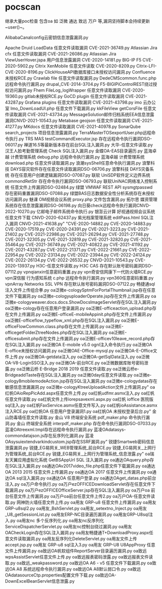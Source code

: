 # pocscan
继承大量poc检查 包含oa 如 泛微 通达 致远 万户 等,漏洞坚持脚本会持续更新~user()~。



AlibabaCanalconfig云密钥信息泄露漏洞.py

Apache Druid LoadData 任意文件读取漏洞 CVE-2021-36749.py
Atlassian Jira cfx 任意文件读取漏洞 CVE-2021-26086.py
Atlassian Jira ViewUserHover.jspa 用户信息泄露漏洞 CVE-2020-14181.py
BIG-IP F5 CVE-2020-5902.py
Citrix XenMobile 任意文件读取 CVE-2020-8209.py
Citrix-LFI-CVE-2020-8196.py
ClickHouseAPI数据库接口未授权访问漏洞.py
Confluence未授权RCE.py
Crawlab file 任意文件读取漏洞.py
DedeCMScommon.func.php远程命令执行漏洞.py
drupal_CVE-2014-3704.py
F5-BIGIPiControlREST绕过授权访问漏洞.py
Fhem FileLog_logWrapper 任意文件读取漏洞 CVE-2020-19360.py
gitlab未授权RCE.py
GoCD plugin 任意文件读取漏洞 CVE-2021-43287.py
Grafana plugins 任意文件读取漏洞 CVE-2021-43798.py
imo 云办公室 Imo_DownLoadUI.php 任意文件下载漏洞.py
kkFileView getCorsFile 任意文件读取漏洞 CVE-2021-43734.py
MessageSolution邮件归档系统EEA信息泄露漏洞CNVD-2021-10543.py
Metabase geojson 任意文件读取漏洞 CVE-2021-41277.py
MKdocs 任意文件读取漏洞 CVE-2021-40978.py
SonarQube search_projects 项目信息泄露漏洞.py
TerraMasterTOSexportUser.php远程命令执行.py
TRS MAS testCommandExecutor.jsp 存在远程命令执行漏洞DSO-06017.py
禅道16.5等最新版本存在前台SQL注入漏洞.py
大华-任意文件读取.py
汉王人脸考勤管理系统 Check SQL注入漏洞.py
金蝶OA-EAS目录遍历.py
蓝海卓越 计费管理系统 debug.php 远程命令执行漏洞.py
蓝海卓越 计费管理系统 download.php 任意文件读取漏洞.py
浪潮sysShell任意命令执行漏洞.py
浪擎科技 DAYS容灾软件存在任意文件读取漏洞DSO-06706.py
浪擎科技 DAYS灾备系统 存在任意用户创建逻辑漏洞DSO-07087.py
联软 UniSDP软件定义边界系统 commondRetStr 存在命令执行漏洞DSO-06793.py
联软UniNAC网络准入控制系统 任意文件上传漏洞DSO-02484.py
绿盟 VMWAF REST API sysmgtpasswd 存在密码重置漏洞DSO-07088.py
绿盟BAS日志数据安全性分析系统存在未授权访问漏洞.py
魅课 OM视频会议系统 proxy.php 文件包含漏洞.py
拓尔思 媒资管理系统存在信息泄露漏洞DSO-06198.py
向日葵check远程命令执行漏洞CNVD-2022-10270.py
亿邮电子邮件系统命令执行.py
银澎云计算 好视通视频会议系统 任意文件下载 CNVD-2020-62437.py
紫光档案管理系统 editPass.html SQL注入漏洞 CNVD-2021-41638.py" 
"CVE-2020-14882.py
CVE-2020-14883.py
CVE-2020-17519.py
CVE-2020-24391.py
CVE-2021-3223.py
CVE-2021-21402.py
CVE-2021-22986.py
CVE-2021-26294.py
CVE-2021-27748.py
CVE-2021-32305.py
CVE-2021-32819.py
CVE-2021-32820.py
CVE-2021-35464.py
CVE-2021-36749.py
CVE-2021-40822.py
CVE-2021-41192.py
CVE-2021-43287.py
CVE-2022-21371.py
CVE-2022-21661.py
CVE-2022-22954.py
CVE-2022-23134.py
CVE-2022-23944.py
CVE-2022-24124.py
CVE-2022-26134.py
CVE-2022-26532.py
CNVD-2021-10543.py
CVE-2020-13937.py
H3C-任意文件读取.py
H3C CAS 存在默认账号密码漏洞DSO-07112.py
vpnqianxin任意密码重置.py.py
vpn奇安信网康下一代防火墙RCE.py
vpn深信服 行为感知系统 c.php 远程命令执行漏洞.py
vpn360任意密码重置.py
vpnArray Networks SSL VPN 存在默认账号密码漏洞DSO-07122.py
畅捷通sql注入文件上传组合拳.py
oa泛微e-cologySptmForPortalThumbnail.jsp存在任意文件下载漏洞.py
oa泛微e-cologyuploaderOperate.jsp存在文件上传漏洞.py
oa泛微e-cologyweaver.docs.docs.ShowDocsImageServlet存在SQL注入漏洞.py
oa泛微e-cology存在任意用户登录漏洞.py
oa泛微E-officeaction_upload.php存在文件上传漏洞.py
oa泛微E-officeE-mobileAppinit.php存在文件上传漏洞.py
oa泛微E-officeflow_typeflow_xml.php存在SQL注入漏洞.py
oa泛微E-officeFlowCommon.class.php存在文件上传漏洞.py
oa泛微E-officegetFolderZtreeNodes.php存在SQL注入漏洞.py
oa泛微E-officesubmit.php存在文件上传漏洞.py
oa泛微E-officev10leave_record.php存在SQL注入漏洞.py
oa泛微OA E-mobile v5.0 ognl注入命令执行.py
oa泛微OA E-office未授权访问漏洞.py
oa泛微OAE-Office-mysql.py
oa泛微OA-E-Office文件上传.py
oa泛微OA-getdata注入.py
oa泛微OA-getSqlData注入.py
oa泛微OA-V8-LoginSSO注入.py
oa泛微OA-前台RCE.py
oa泛微数据库账号密码泄露.py
oa泛微云桥 E-Bridge 2018 2019 任意文件读取.py
oa泛微云桥e-BridgeaddTaste存在SQL注入漏洞.py
oa泛微0day任意文件读取.py
oa泛微e-cology8mobilemodeAction.jsp存在SQL注入漏洞.py
oa泛微e-cologydatas存在敏感信息泄漏漏洞.py
oa泛微e-cologyKtreeUploadAction文件上传漏洞.py"
oa红帆OAioRepPicAdd.aspx任意文件上传.py
oa红帆udfmr.asmx注入.py
oa红帆任意文件读取.py
oa红帆文件上传iorepsavexml.aspx.py
oa红帆 ioffice 医院版 sql注入.py
oa红帆FaxService.asmx任意文件写入.py
oa红帆ioAssistance.asmx注入RCE.py
oa红帆OA 任意用户登录漏洞1.py
oa红帆OA 未授权登录后台.py" 
金山防毒墙任意文件读取.py
金山 V8 终端安全系统 pdf_maker.php 命令执行漏洞.py
金山 终端安全系统 interpdf_maker.php 存在命令执行漏洞DSO-07033.py
蓝凌OAtreexml.tmpl存在远程命令执行漏洞.py
蓝凌OAdatasys-commondatajson.js存在反序列化漏洞.py
蓝凌OAsysuiextendvarkindcustom.jsp存在SSRF漏洞.py" 
锐捷Smartweb密码信息泄露漏洞.py
锐捷_EG易网关_WEB管理系统_前台RCE.py
锐捷_EG易网关_上网行为管理系统_前台RCE.py
锐捷_EG易网关_上网行为管理系统_信息泄露.py" 
oa瑞友天翼应用虚拟化系统 GetBSAppUrl SQL 注入漏洞.py
oa通达OAquery.php存在SQL注入漏洞.py
oa通达OAv2017video_file.php任意文件下载漏洞.py
oa通达OA 2013 2015 任意⽂件上传漏洞.py
oa通达OA 2017 任意文件上传漏洞.py
oa通达OA sql注入漏洞.py
oa通达OA 任意用户登录.py
oa通达OAget_datas.php前台注入.py
oa万户命令执行.py
oa万户ezOFFICEDownloadServlet存在任意文件下载漏洞.py
oa万户ezOFFICEOfficeServer.jsp存在SQL注入漏洞.py
oa万户oa 前台任意文件上传漏洞.py
oa万户oa前台任意文件上传2.py
oa万户OA-任意文件读取.py
网神防火墙任意文件上传.py
oa用友 GRP-u8 任意文件上传漏洞.py
oa用友 GRP-u8sql2.py
oa用友_BshServlet.py
oa用友_setextno_Inject.py
oa用友_U8_getSessionList.py
oa用友ERP-NC目录遍历漏洞.py
oa用友GRP-U8sql注入.py
oa用友nc 多个反序列化.py
oa用友nc反序列化ServiceDispatcherServlet.py
oa用友nc控制台绕过漏洞.py
oa用友OACheckLogin存在SQL注入漏洞.py
oa用友畅捷通T+DownloadProxy.aspx任意文件读取漏洞.py
oa用友反序列化DeleteServlet.py
oa用友文件上传accept.jsp.py
oa用友 GRP-u8 sql注入3.py
oa用友 GRP-U8 U8AppProxy 任意文件上传漏洞.py
oa致远OA帆软组件ReportServer目录遍历漏洞.py
oa致远wpsAssistServlet任意文件上传.py
oa致远报表密码泄露.py
oa致远报表文件读取.py
oa致远_weakpassword.py
oa致远OA A6 - v5 任意文件下载漏洞.py
oa致远OA A8 系统远程命令执行漏洞.py
oa致远OA A8默认弱口令.py
oa致远OAdatasourceCtp.properties配置文件下载.py
oa致远OA-DownExcelBeanServlet信息泄露.py

